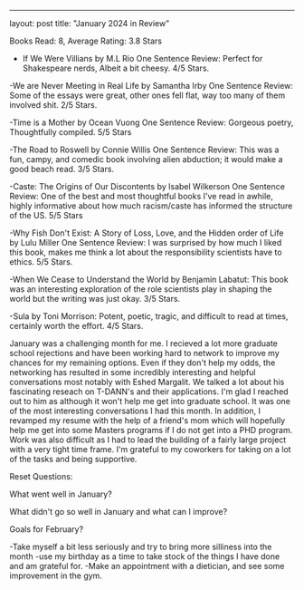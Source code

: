 ---
layout: post
title: "January 2024 in Review"

Books Read: 8, Average Rating: 3.8 Stars

- If We Were Villians by M.L Rio
One Sentence Review: Perfect for Shakespeare nerds, Albeit a bit cheesy. 4/5 Stars.

-We are Never Meeting in Real Life by Samantha Irby 
One Sentence Review: Some of the essays were great, other ones fell flat, way too many of them involved shit. 2/5 Stars.

-Time is a Mother by Ocean Vuong
One Sentence Review: Gorgeous poetry, Thoughtfully compiled. 5/5 Stars

-The Road to Roswell by Connie Willis
One Sentence Review: This was a fun, campy, and comedic book involving alien abduction; it would make a good beach read. 3/5 Stars.

-Caste: The Origins of Our Discontents by Isabel Wilkerson
One Sentence Review: One of the best and most thoughtful books I've read in awhile, highly informative about how much racism/caste has informed the structure of the US. 5/5 Stars

-Why Fish Don't Exist: A Story of Loss, Love, and the Hidden order of Life by Lulu Miller
One Sentence Review: I was surprised by how much I liked this book, makes me think a lot about the responsibility scientists have to ethics. 5/5 Stars.

-When We Cease to Understand the World by Benjamin Labatut: This book was an interesting exploration of the role scientists play in shaping the world but the writing was just okay. 3/5 Stars.

-Sula by Toni Morrison: Potent, poetic, tragic, and difficult to read at times, certainly worth the effort. 4/5 Stars.

January was a challenging month for me. I recieved a lot more graduate school rejections and have been working hard to network to improve my chances for my remaining options. Even if they don't help my odds, the networking has resulted in some incredibly interesting and helpful conversations most notably with Eshed Margalit. We talked a lot about his fascinating reseach on T-DANN's and their applications. I'm glad I reached out to him as although it won't help me get into graduate school. It was one of the most interesting conversations I had this month. In addition, I revamped my resume with the help of a friend's mom which will hopefully help me get into some Masters programs if I do not get into a PHD program. Work was also difficult as I had to lead the building of a fairly large project with a very tight time frame. I'm grateful to my coworkers for taking on a lot of the tasks and being supportive. 

Reset Questions:

What went well in January?

What didn't go so well in January and what can I improve?

Goals for February?

-Take myself a bit less seriously and try to bring more silliness into the month
-use my birthday as a time to take stock of the things I have done and am grateful for.
-Make an appointment with a dietician, and see some improvement in the gym.
